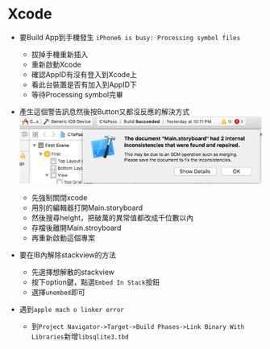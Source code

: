# Xcode

  * 要Build App到手機發生 ```iPhone6 is busy: Processing symbol files ```
    * 拔掉手機重新插入
    * 重新啟動Xcode
    * 確認AppID有沒有登入到Xcode上
    * 看此台裝置是否有加入到AppID下
    * 等待Processing symbol完畢
    
  * 產生這個警告訊息然後按Button又都沒反應的解決方式![](uHQ3p.png)
    * 先強制關閉xcode
    * 用別的編輯器打開Main.storyboard
    * 然後搜尋height，把破萬的異常值都改成千位數以內
    * 存檔後離開Main.stroyboard
    * 再重新啟動這個專案

* 要在IB內解除stackview的方法
  * 先選擇想解散的stackview
  * 按下option鍵，點選```Embed In Stack```按鈕
  * 選擇```unembed```即可
* 遇到```apple mach o linker error```
  * 到```Project Navigator->Target->Build Phases->Link Binary With Libraries```新增```libsqlite3.tbd```


